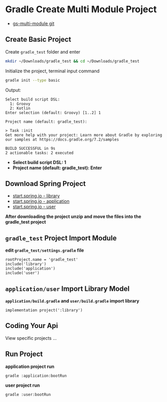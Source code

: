 # Gradle Create Multi Module Project

* [gs-multi-module git](https://github.com/spring-guides/gs-multi-module)

## Create Basic Project

Create `gradle_test` folder and enter 

```bash
mkdir ~/Downloads/gradle_test && cd ~/Downloads/gradle_test
```

Initialize the project, terminal input command 

```bash
gradle init --type basic
```

Output:

```text
Select build script DSL:
  1: Groovy
  2: Kotlin
Enter selection (default: Groovy) [1..2] 1

Project name (default: gradle_test):

> Task :init
Get more help with your project: Learn more about Gradle by exploring our samples at https://docs.gradle.org/7.2/samples

BUILD SUCCESSFUL in 9s
2 actionable tasks: 2 executed
```

* **Select build script DSL: 1**
* **Project name (default: gradle_test): Enter**

## Download Spring Project

* [start.spring.io - library](https://start.spring.io/#!type=gradle-project&language=java&platformVersion=2.6.6&packaging=jar&jvmVersion=11&groupId=com&artifactId=library&name=library&description=Demo%20project%20for%20Spring%20Boot&packageName=com.library)
* [start.spring.io - application](https://start.spring.io/#!type=gradle-project&language=java&platformVersion=2.6.6&packaging=jar&jvmVersion=11&groupId=com&artifactId=application&name=application&description=Demo%20project%20for%20Spring%20Boot&packageName=com.application&dependencies=web)
* [start.spring.io - user](https://start.spring.io/#!type=gradle-project&language=java&platformVersion=2.6.6&packaging=jar&jvmVersion=11&groupId=com&artifactId=user&name=user&description=Demo%20project%20for%20Spring%20Boot&packageName=com.user&dependencies=web)

**After downloading the project unzip and move the files into the gradle_test project**

## `gradle_test` Project Import Module

**edit `gradle_test/settings.gradle` file**

```text
rootProject.name = 'gradle_test'
include('library')
include('application')
include('user')
```

## `application/user` Import Library Model

**`application/build.gradle` and `user/build.gradle` import library**

```text
implementation project(':library')
```

## Coding Your Api

View specific projects ...

## Run Project

**application project run**

```bash
gradle :application:bootRun
```

**user project run**

```bash
gradle :user:bootRun
```
